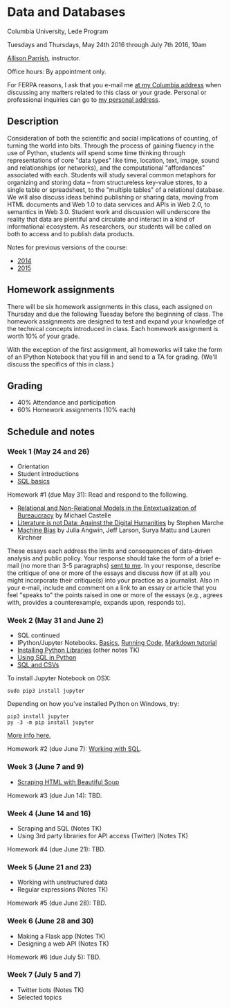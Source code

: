 # Data and Databases

Columbia University, Lede Program

Tuesdays and Thursdays, May 24th 2016 through July 7th 2016, 10am

[Allison Parrish](http://www.decontextualize.com/), instructor.

Office hours: By appointment only.

For FERPA reasons, I ask that you e-mail me [at my Columbia
address](mailto:ap3328@columbia.edu) when discussing any matters related to
this class or your grade. Personal or professional inquiries can go to [my
personal address](mailto:allison@decontextualize.com).

## Description

Consideration of both the scientific and social implications of counting, of
turning the world into bits. Through the process of gaining fluency in the use
of Python, students will spend some time thinking through representations of
core "data types" like time, location, text, image, sound and relationships (or
networks), and the computational "affordances" associated with each. Students
will study several common metaphors for organizing and storing data – from
structureless key-value stores, to a single table or spreadsheet, to the
"multiple tables" of a relational database. We will also discuss ideas behind
publishing or sharing data, moving from HTML documents and Web 1.0 to data
services and APIs in Web 2.0, to semantics in Web 3.0. Student work and
discussion will underscore the reality that data are plentiful and circulate
and interact in a kind of informational ecosystem. As researchers, our students
will be called on both to access and to publish data products.

Notes for previous versions of the course:

* [2014](https://github.com/ledeprogram/courses/tree/master/databases)
* [2015](https://github.com/ledeprogram/courses/tree/master/databases-2015)

## Homework assignments

There will be six homework assignments in this class, each assigned on Thursday
and due the following Tuesday before the beginning of class. The homework
assignments are designed to test and expand your knowledge of the technical
concepts introduced in class. Each homework assignment is worth 10% of your grade.

With the exception of the first assignment, all homeworks will take the form of
an IPython Notebook that you fill in and send to a TA for grading. (We'll
discuss the specifics of this in class.)

## Grading

- 40% Attendance and participation
- 60% Homework assignments (10% each)

## Schedule and notes

### Week 1 (May 24 and 26)

* Orientation
* Student introductions
* [SQL basics](SQL_notes.md)

Homework #1 (due May 31): Read and respond to the following.

* [Relational and Non-Relational Models in the Entextualization of
  Bureaucracy](http://computationalculture.net/article/relational-and-non-relational-models-in-the-entextualization-of-bureaucracy)
  by Michael Castelle
* [Literature is not Data: Against the Digital
  Humanities](https://lareviewofbooks.org/article/literature-is-not-data-against-digital-humanities)
  by Stephen Marche
* [Machine
  Bias](https://www.propublica.org/article/machine-bias-risk-assessments-in-criminal-sentencing)
  by Julia Angwin, Jeff Larson, Surya Mattu and Lauren Kirchner

These essays each address the limits and consequences of data-driven analysis
and public policy. Your response should take the form of a brief e-mail (no
more than 3-5 paragraphs) [sent to me](mailto:ap3328@columbia.edu). In your
response, describe the critique of one or more of the essays and discuss *how*
(if at all) you might incorporate their critique(s) into your practice as a
journalist. Also in your e-mail, include and comment on a link to an essay or
article that you feel "speaks to" the points raised in one or more of the
essays (e.g., agrees with, provides a counterexample, expands upon, responds
to).

### Week 2 (May 31 and June 2)

* SQL continued
* IPython/Jupyter Notebooks.
  [Basics](http://nbviewer.jupyter.org/github/jupyter/notebook/blob/master/docs/source/examples/Notebook/Notebook%20Basics.ipynb),
  [Running
  Code](http://nbviewer.jupyter.org/github/jupyter/notebook/blob/master/docs/source/examples/Notebook/Running%20Code.ipynb), [Markdown tutorial](http://commonmark.org/help/)
* [Installing Python
  Libraries](http://rwet.decontextualize.com/book/installing-python-libraries/)
  (other notes TK)
* [Using SQL in Python](SQL_in_Python.ipynb)
* [SQL and CSVs](CSV_to_SQL.ipynb)

To install Jupyter Notebook on OSX:

    sudo pip3 install jupyter

Depending on how you've installed Python on Windows, try:

    pip3 install jupyter
    py -3 -m pip install jupyter

[More info here.](http://jupyter.readthedocs.io/en/latest/install.html)

Homework #2 (due June 7): [Working with SQL](Homework_2.ipynb).

### Week 3 (June 7 and 9)

* [Scraping HTML with Beautiful Soup](Markup.ipynb)

Homework #3 (due Jun 14): TBD.

### Week 4 (June 14 and 16)

* Scraping and SQL (Notes TK)
* Using 3rd party libraries for API access (Twitter) (Notes TK)

Homework #4 (due June 21): TBD.

### Week 5 (June 21 and 23)

* Working with unstructured data
* Regular expressions (Notes TK)

Homework #5 (due June 28): TBD.

### Week 6 (June 28 and 30)

* Making a Flask app (Notes TK)
* Designing a web API (Notes TK)

Homework #6 (due July 5): TBD.

### Week 7 (July 5 and 7)

* Twitter bots (Notes TK)
* Selected topics

